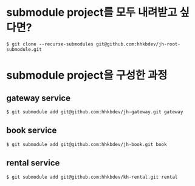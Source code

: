 # submodule project를 모두 내려받고 싶다면? 

```
$ git clone --recurse-submodules git@github.com:hhkbdev/jh-root-submodule.git
```


# submodule project을 구성한 과정
 
## gateway service

```
$ git submodule add git@github.com:hhkbdev/jh-gateway.git gateway
```

## book service

```
$ git submodule add git@github.com:hhkbdev/jh-book.git book
```


## rental service

```
$ git submodule add git@github.com:hhkbdev/kh-rental.git rental
```


